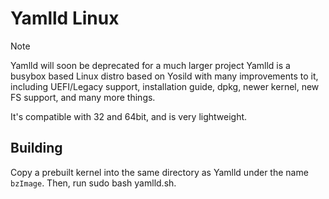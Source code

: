 # Yamlld Linux
> [!NOTE]
> Yamlld will soon be deprecated for a much larger project
Yamlld is a busybox based Linux distro based on Yosild with many improvements to it, including UEFI/Legacy support, installation guide,
dpkg, newer kernel, new FS support, and many more things.

It's compatible with 32 and 64bit, and is very lightweight. 

## Building
Copy a prebuilt kernel into the same directory as Yamlld under the name ``bzImage``. Then, run sudo bash yamlld.sh.
